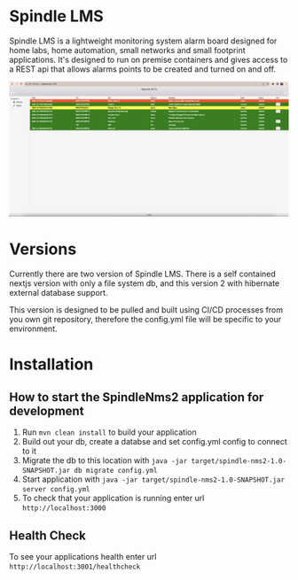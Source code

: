 # Spindle LMS
Spindle LMS is a lightweight monitoring system alarm board designed for home labs, home automation, small networks and small footprint applications. It's designed to run on premise containers and gives access to a REST api that allows alarms points to be created and turned on and off.

![image](shot1.png)

# Versions
Currently there are two version of Spindle LMS. There is a self contained nextjs version with only a file system db, and this version 2 with hibernate external database support.

This version is designed to be pulled and built using CI/CD processes from you own git repository, therefore the config.yml file will be specific to your environment.

# Installation
How to start the SpindleNms2 application for development
---

1. Run `mvn clean install` to build your application
1. Build out your db, create a databse and set config.yml config to connect to it
1. Migrate the db to this location with `java -jar target/spindle-nms2-1.0-SNAPSHOT.jar db migrate config.yml`
1. Start application with `java -jar target/spindle-nms2-1.0-SNAPSHOT.jar server config.yml`
1. To check that your application is running enter url `http://localhost:3000`

Health Check
---
To see your applications health enter url `http://localhost:3001/healthcheck`
